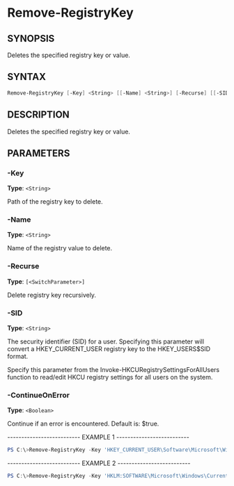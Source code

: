 Remove-RegistryKey
==================

SYNOPSIS
--------

Deletes the specified registry key or value.

SYNTAX
------

```powershell
Remove-RegistryKey [-Key] <String> [[-Name] <String>] [-Recurse] [[-SID] <String>] [[-ContinueOnError] <Boolean>] [<CommonParameters>]
```

DESCRIPTION
-----------

Deletes the specified registry key or value.

PARAMETERS
----------

### -Key

**Type**: `<String>`

Path of the registry key to delete.

### -Name

**Type**: `<String>`

Name of the registry value to delete.

### -Recurse

**Type**: `[<SwitchParameter>]`

Delete registry key recursively.

### -SID

**Type**: `<String>`

The security identifier (SID) for a user. Specifying this parameter will
convert a HKEY_CURRENT_USER registry key to the HKEY_USERS\$SID
format.

Specify this parameter from the Invoke-HKCURegistrySettingsForAllUsers
function to read/edit HKCU registry settings for all users on the
system.

### -ContinueOnError

**Type**: `<Boolean>`

Continue if an error is encountered. Default is: $true.

-------------------------- EXAMPLE 1 --------------------------

```powershell
PS C:\>Remove-RegistryKey -Key 'HKEY_CURRENT_USER\Software\Microsoft\Windows\CurrentVersion\RunOnce'
```

-------------------------- EXAMPLE 2 --------------------------

```powershell
PS C:\>Remove-RegistryKey -Key 'HKLM:SOFTWARE\Microsoft\Windows\CurrentVersion\Run' -Name 'RunAppInstall'
```
